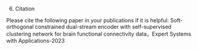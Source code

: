 6. Citation
   
Please cite the following paper in your publications if it is helpful:
Soft-orthogonal constrained dual-stream encoder with self-supervised clustering network for brain functional connectivity data，Expert Systems with Applications-2023
